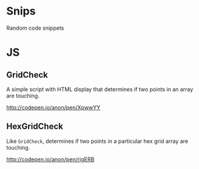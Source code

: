 # Snips
Random code snippets 

# JS
## GridCheck
A simple script with HTML display that determines if two points in an array are touching.

http://codepen.io/anon/pen/XpwwYY
## HexGridCheck
Like `GridCheck`, determines if two points in a particular hex grid array are touching.

http://codepen.io/anon/pen/rjgERB
